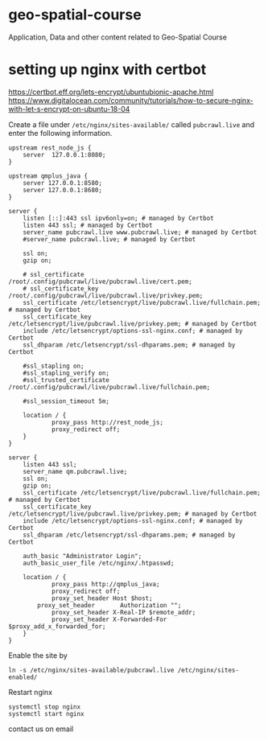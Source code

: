# geo-spatial-course
Application, Data and other content related to Geo-Spatial Course


# setting up nginx with certbot

https://certbot.eff.org/lets-encrypt/ubuntubionic-apache.html
https://www.digitalocean.com/community/tutorials/how-to-secure-nginx-with-let-s-encrypt-on-ubuntu-18-04

Create a file under `/etc/nginx/sites-available/` called `pubcrawl.live` and enter the following information.

```
upstream rest_node_js {
    server  127.0.0.1:8080;
}

upstream qmplus_java {
    server 127.0.0.1:8580;
    server 127.0.0.1:8680;
}

server {
    listen [::]:443 ssl ipv6only=on; # managed by Certbot
    listen 443 ssl; # managed by Certbot
    server_name pubcrawl.live www.pubcrawl.live; # managed by Certbot
    #server_name pubcrawl.live; # managed by Certbot

    ssl on;
    gzip on;

    # ssl_certificate /root/.config/pubcrawl/live/pubcrawl.live/cert.pem;
    # ssl_certificate_key /root/.config/pubcrawl/live/pubcrawl.live/privkey.pem;
    ssl_certificate /etc/letsencrypt/live/pubcrawl.live/fullchain.pem; # managed by Certbot
    ssl_certificate_key /etc/letsencrypt/live/pubcrawl.live/privkey.pem; # managed by Certbot
    include /etc/letsencrypt/options-ssl-nginx.conf; # managed by Certbot
    ssl_dhparam /etc/letsencrypt/ssl-dhparams.pem; # managed by Certbot

    #ssl_stapling on;
    #ssl_stapling_verify on;
    #ssl_trusted_certificate /root/.config/pubcrawl/live/pubcrawl.live/fullchain.pem;

    #ssl_session_timeout 5m;

    location / {
            proxy_pass http://rest_node_js;
            proxy_redirect off;
    }
}

server {
    listen 443 ssl;
    server_name qm.pubcrawl.live;
    ssl on;
    gzip on;
    ssl_certificate /etc/letsencrypt/live/pubcrawl.live/fullchain.pem; # managed by Certbot
    ssl_certificate_key /etc/letsencrypt/live/pubcrawl.live/privkey.pem; # managed by Certbot
    include /etc/letsencrypt/options-ssl-nginx.conf; # managed by Certbot
    ssl_dhparam /etc/letsencrypt/ssl-dhparams.pem; # managed by Certbot

    auth_basic "Administrator Login";
    auth_basic_user_file /etc/nginx/.htpasswd;

    location / {
            proxy_pass http://qmplus_java;
            proxy_redirect off;
            proxy_set_header Host $host;
	    proxy_set_header       Authorization "";
            proxy_set_header X-Real-IP $remote_addr;
            proxy_set_header X-Forwarded-For $proxy_add_x_forwarded_for;
    }
}
```

Enable the site by

```
ln -s /etc/nginx/sites-available/pubcrawl.live /etc/nginx/sites-enabled/
```

Restart nginx

```
systemctl stop nginx
systemctl start nginx
```

contact us on email
